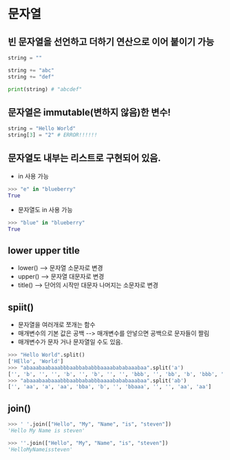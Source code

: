 # 문자열

## 빈 문자열을 선언하고 더하기 연산으로 이어 붙이기 가능
~~~python
string = ""

string += "abc"
string += "def"

print(string) # "abcdef"
~~~

## 문자열은 immutable(변하지 않음)한 변수!
~~~python
string = "Hello World"
string[3] = "2" # ERROR!!!!!!
~~~

## 문자열도 내부는 리스트로 구현되어 있음.
* in 사용 가능
~~~python
>>> "e" in "blueberry"
True
~~~
* 문자열도 in 사용 가능
~~~python
>>> "blue" in "blueberry"
True
~~~

## lower upper title
* lower() --> 문자열 소문자로 변경
* upper() --> 문자열 대문자로 변경
* title() --> 단어의 시작만 대문자 나머지는 소문자로 변경

## spiit()
* 문자열을 여러개로 쪼개는 함수
* 매개변수의 기본 값은 공백 --> 매개변수를 안넣으면 공백으로 문자들이 짤림
* 매개변수가 문자 거나 문자열일 수도 있음.
~~~python
>>> "Hello World".split()
['HEllo', 'World']
>>> "abaaabaabaaabbbaabbababbbaaaabababaaabaa".split('a')
['', 'b', '', '', 'b', '', 'b', '', '', 'bbb', '', 'bb', 'b', 'bbb', '', '', '', 'b', 'b', 'b', '', '', 'b', '', '']
>>> "abaaabaabaaabbbaabbababbbaaaabababaaabaa".split('ab')
['', 'aa', 'a', 'aa', 'bba', 'b', '', 'bbaaa', '', '', 'aa', 'aa']
~~~

## join()
~~~python
>>> ' '.join(["Hello", "My", "Name", "is", "steven"])
'Hello My Name is steven'

>>> ''.join(["Hello", "My", "Name", "is", "steven"])
'HelloMyNameissteven'


~~~

